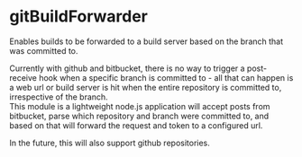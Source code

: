 gitBuildForwarder
==============

Enables builds to be forwarded to a build server based on the branch that was committed to.

Currently with github and bitbucket, there is no way to trigger a post-receive hook when a specific branch is committed to - all that can happen is a web url or build server is hit when the entire repository is committed to, irrespective of the branch.  
This module is a lightweight node.js application will accept posts from bitbucket, parse which repository and branch were committed to, and based on that will forward the request and token to a configured url.

In the future, this will also support github repositories.